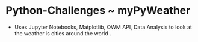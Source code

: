 # Python-Challenges ~ myPyWeather

- Uses Jupyter Notebooks, Matplotlib,  OWM API, Data Analysis to look at the weather is cities around the world .  



